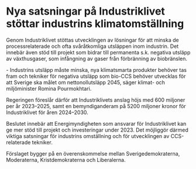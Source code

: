 # Nya satsningar på Industriklivet stöttar industrins klimatomställning

Genom Industriklivet stöttas utvecklingen av lösningar för att minska de processrelaterade och ofta svåråtkomliga utsläppen inom industrin. Det innebär även stöd till projekt som bidrar till permanenta s.k. negativa utsläpp av växthusgaser, som infångning av gaser från förbränning av biobränslen.

\- Industrins utsläpp måste minska, nya klimatsmarta produkter behöver tas fram och tekniker för negativa utsläpp som bio\-CCS behöver utvecklas för att Sverige ska målet om nettonollutsläpp 2045, säger klimat\- och miljöminister Romina Pourmokhtari.

Regeringen föreslår därför att Industriklivets anslag höjs med 600 miljoner per år 2023–2025, samt en bemyndiganderam på 5200 miljoner kronor för Industriklivet för åren 2024–2030\.

Beslutet innebär att Energimyndigheten som ansvarar för Industriklivet kan ge mer stöd till projekt och investeringar under 2023\. Det möjliggör därmed viktiga satsningar för industrins omställning och för utvecklingen av CCS\-relaterade tekniker.

Förslaget bygger på en överenskommelse mellan Sverigedemokraterna, Moderaterna, Kristdemokraterna och Liberalerna.
